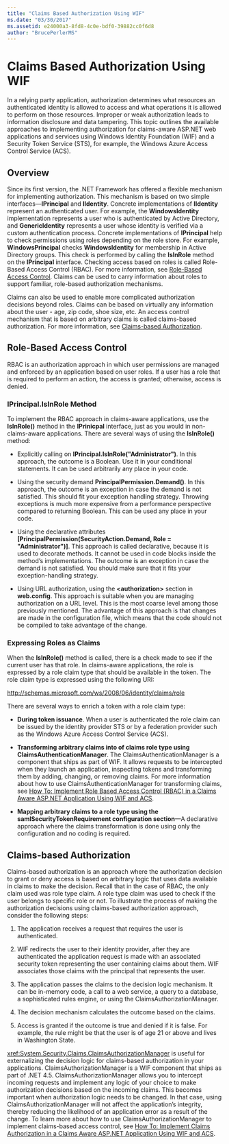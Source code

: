 ```yaml
---
title: "Claims Based Authorization Using WIF"
ms.date: "03/30/2017"
ms.assetid: e24000a3-8fd8-4c0e-bdf0-39882cc0f6d8
author: "BrucePerlerMS"
---
```

# Claims Based Authorization Using WIF
In a relying party application, authorization determines what resources an authenticated identity is allowed to access and what operations it is allowed to perform on those resources. Improper or weak authorization leads to information disclosure and data tampering. This topic outlines the available approaches to implementing authorization for claims-aware ASP.NET web applications and services using Windows Identity Foundation (WIF) and a Security Token Service (STS), for example, the Windows Azure Access Control Service (ACS).  
  
## Overview  
 Since its first version, the .NET Framework has offered a flexible mechanism for implementing authorization. This mechanism is based on two simple interfaces—**IPrincipal** and **IIdentity**. Concrete implementations of **IIdentity** represent an authenticated user. For example, the **WindowsIdentity** implementation represents a user who is authenticated by Active Directory, and **GenericIdentity** represents a user whose identity is verified via a custom authentication process. Concrete implementations of **IPrincipal** help to check permissions using roles depending on the role store. For example, **WindowsPrincipal** checks **WindowsIdentity** for membership in Active Directory groups. This check is performed by calling the **IsInRole** method on the **IPrincipal** interface. Checking access based on roles is called Role-Based Access Control (RBAC). For more information, see [Role-Based Access Control](../../../docs/framework/security/claims-based-authorization-using-wif.md#BKMK_1).  Claims can be used to carry information about roles to support familiar, role-based authorization mechanisms.  
  
 Claims can also be used to enable more complicated authorization decisions beyond roles. Claims can be based on virtually any information about the user - age, zip code, shoe size, etc. An access control mechanism that is based on arbitrary claims is called claims-based authorization. For more information, see [Claims-based Authorization](../../../docs/framework/security/claims-based-authorization-using-wif.md#BKMK_2).  
  
<a name="BKMK_1"></a>   
## Role-Based Access Control  
 RBAC is an authorization approach in which user permissions are managed and enforced by an application based on user roles. If a user has a role that is required to perform an action, the access is granted; otherwise, access is denied.  
  
### IPrincipal.IsInRole Method  
 To implement the RBAC approach in claims-aware applications, use the **IsInRole()** method in the **IPrinicpal** interface, just as you would in non-claims-aware applications. There are several ways of using the **IsInRole()** method:  
  
-   Explicitly calling on **IPrincipal.IsInRole("Administrator")**. In this approach, the outcome is a Boolean. Use it in your conditional statements. It can be used arbitrarily any place in your code.  
  
-   Using the security demand **PrincipalPermission.Demand()**. In this approach, the outcome is an exception in case the demand is not satisfied. This should fit your exception handling strategy. Throwing exceptions is much more expensive from a performance perspective compared to returning Boolean. This can be used any place in your code.  
  
-   Using the declarative attributes **[PrincipalPermission(SecurityAction.Demand, Role = "Administrator")]**. This approach is called declarative, because it is used to decorate methods. It cannot be used in code blocks inside the method’s implementations. The outcome is an exception in case the demand is not satisfied. You should make sure that it fits your exception-handling strategy.  
  
-   Using URL authorization, using the **\<authorization>** section in **web.config**. This approach is suitable when you are managing authorization on a URL level. This is the most coarse level among those previously mentioned. The advantage of this approach is that changes are made in the configuration file, which means that the code should not be compiled to take advantage of the change.  
  
### Expressing Roles as Claims  
 When the **IsInRole()** method is called, there is a check made to see if the current user has that role. In claims-aware applications, the role is expressed by a role claim type that should be available in the token. The role claim type is expressed using the following URI:  
  
 http://schemas.microsoft.com/ws/2008/06/identity/claims/role  
  
 There are several ways to enrich a token with a role claim type:  
  
-   **During token issuance**. When a user is authenticated the role claim can be issued by the identity provider STS or by a federation provider such as the Windows Azure Access Control Service (ACS).  
  
-   **Transforming arbitrary claims into of claims role type using ClaimsAuthenticationManager**. The ClaimsAuthenticationManager is a component that ships as part of WIF. It allows requests to be intercepted when they launch an application, inspecting tokens and transforming them by adding, changing, or removing claims. For more information about how to use ClaimsAuthenticationManager for transforming claims, see [How To: Implement Role Based Access Control (RBAC) in a Claims Aware ASP.NET Application Using WIF and ACS](https://go.microsoft.com/fwlink/?LinkID=247445).  
  
-   **Mapping arbitrary claims to a role type using the samlSecurityTokenRequirement configuration section**—A declarative approach where the claims transformation is done using only the configuration and no coding is required.  
  
<a name="BKMK_2"></a>   
## Claims-based Authorization  
 Claims-based authorization is an approach where the authorization decision to grant or deny access is based on arbitrary logic that uses data available in claims to make the decision. Recall that in the case of RBAC, the only claim used was role type claim. A role type claim was used to check if the user belongs to specific role or not. To illustrate the process of making the authorization decisions using claims-based authorization approach, consider the following steps:  
  
1.  The application receives a request that requires the user is authenticated.  
  
2.  WIF redirects the user to their identity provider, after they are authenticated the application request is made with an associated security token representing the user containing claims about them. WIF associates those claims with the principal that represents the user.  
  
3.  The application passes the claims to the decision logic mechanism. It can be in-memory code, a call to a web service, a query to a database, a sophisticated rules engine, or using the ClaimsAuthorizationManager.  
  
4.  The decision mechanism calculates the outcome based on the claims.  
  
5.  Access is granted if the outcome is true and denied if it is false. For example, the rule might be that the user is of age 21 or above and lives in Washington State.  
  
 <xref:System.Security.Claims.ClaimsAuthorizationManager> is useful for externalizing the decision logic for  claims-based authorization in your applications. ClaimsAuthorizationManager is a WIF component that ships as part of .NET 4.5. ClaimsAuthorizationManager allows you to intercept incoming requests and implement any logic of your choice to make authorization decisions based on the incoming claims. This becomes important when authorization logic needs to be changed. In that case, using ClaimsAuthorizationManager will not affect the application’s integrity, thereby reducing the likelihood of an application error as a result of the change. To learn more about how to use ClaimsAuthorizationManager to implement claims-based access control, see [How To: Implement Claims Authorization in a Claims Aware ASP.NET Application Using WIF and ACS](https://go.microsoft.com/fwlink/?LinkID=247446).
